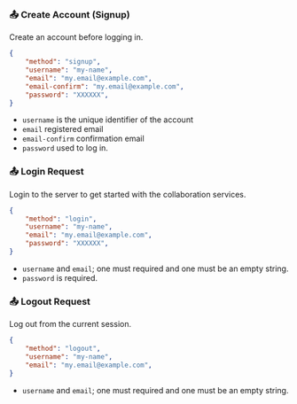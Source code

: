### 📤 Create Account (Signup)

Create an account before logging in.

```json
{
    "method": "signup",
    "username": "my-name",
    "email": "my.email@example.com",
    "email-confirm": "my.email@example.com",
    "password": "XXXXXX",
}
```

- `username` is the unique identifier of the account
- `email` registered email
- `email-confirm` confirmation email
- `password` used to log in.

### 📤 Login Request

Login to the server to get started with the collaboration services.

```json
{
    "method": "login",
    "username": "my-name",
    "email": "my.email@example.com",
    "password": "XXXXXX",
}
```

- `username` and `email`; one must required and one must be an empty string.
- `password` is required.

### 📤 Logout Request

Log out from the current session.

```json
{
    "method": "logout",
    "username": "my-name",
    "email": "my.email@example.com",
}
```

- `username` and `email`; one must required and one must be an empty string.
